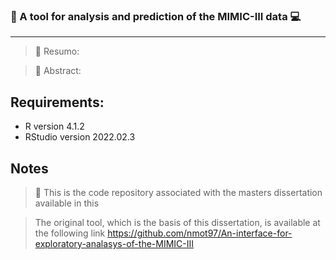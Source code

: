 ### :pushpin: A tool for analysis and prediction of the MIMIC-III data :computer:
---------------------------------------------------------------------------------

> :bookmark_tabs: Resumo:

> :bookmark_tabs: Abstract:

## Requirements:
- R version 4.1.2
- RStudio version 2022.02.3

## Notes
> :link: This is the code repository associated with the masters dissertation available in this 

> The original tool, which is the basis of this dissertation, is available at the following link https://github.com/nmot97/An-interface-for-exploratory-analasys-of-the-MIMIC-III
